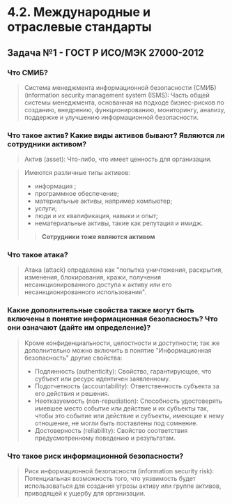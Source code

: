 # 4.2. Международные и отраслевые стандарты
## Задача №1 - ГОСТ Р ИСО/МЭК 27000-2012

### Что СМИБ?
> Система менеджмента информационной безопасности (СМИБ) (information security management system (ISMS): Часть общей системы менеджмента, основанная на подходе бизнес-рисков по созданию, внедрению, функционированию, мониторингу, анализу, поддержке и улучшению информационной безопасности.
### Что такое актив? Какие виды активов бывают? Являются ли сотрудники активом?
> Актив (asset): Что-либо, что имеет ценность для организации.

> Имеются различные типы активов:
> - информация ;
> - программное обеспечение;
> - материальные активы, например компьютер;
> - услуги;
> - люди и их квалификация, навыки и опыт; 
> - нематериальные активы, такие как репутация и имидж.
>>**Сотрудники тоже являются активом**

### Что такое атака?
> Атака (attack) определена как "попытка уничтожения, раскрытия, изменения, блокирования, кражи, получения несанкционированного доступа к активу или его несанкционированного использования".
### Какие дополнительные свойства также могут быть включены в понятие информационная безопасность? Что они означают (дайте им определение)?
> Кроме конфиденциальности, целостности и доступности; так же дополнительно можно включить в понятие "Информационная безопасность" другие свойства:
> - Подлинность (authenticity): Свойство, гарантирующее, что субъект или ресурс идентичен заявленному.
> - Подотчетность (accountability): Ответственность субъекта за его действия и решения.
> - Неотказуемость (non-repudiation): Способность удостоверять имевшее место событие или действие и их субъекты так, чтобы это событие или действие и субъекты, имеющие к нему отношение, не могли быть поставлены под сомнение.
> - Достоверность (reliability): Свойство соответствия предусмотренному поведению и результатам.


### Что такое риск информационной безопасности?
> Риск информационной безопасности (information security risk): Потенциальная возможность того, что уязвимость будет использоваться для создания угрозы активу или группе активов, приводящей к ущербу для организации.

